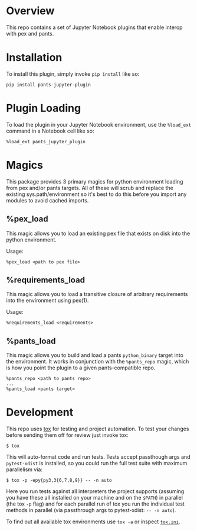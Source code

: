 Overview
========

This repo contains a set of Jupyter Notebook plugins that enable interop with pex and pants.

Installation
============

To install this plugin, simply invoke `pip install` like so:

```
pip install pants-jupyter-plugin
```

Plugin Loading
==============

To load the plugin in your Jupyter Notebook environment, use the `%load_ext` command in a Notebook cell like so:

```
%load_ext pants_jupyter_plugin
```

Magics
======

This package provides 3 primary magics for python environment loading from pex and/or pants targets. All of these will scrub and replace the existing sys.path/environment so it's best to do this before you import any modules to avoid cached imports.

%pex_load
---------

This magic allows you to load an existing pex file that exists on disk into the python environment. 

Usage:

```
%pex_load <path to pex file>
```

%requirements_load
------------------

This magic allows you to load a transitive closure of arbitrary requirements into the environment using pex(1).

Usage:

```
%requirements_load <requirements>
```

%pants_load
-----------

This magic allows you to build and load a pants `python_binary` target into the environment. It works in conjunction with the `%pants_repo` magic, which is how you point the plugin to a given pants-compatible repo.

```
%pants_repo <path to pants repo>
...
%pants_load <pants target>
```

Development
===========

This repo uses [tox](https://testrun.org/tox/en/latest/) for testing and project automation. To test your changes before sending them off for review just invoke tox:

```
$ tox
```

This will auto-format code and run tests. Tests accept passthough args and `pytest-xdist` is installed, so you could run the full test suite with maximum parallelism via:

```
$ tox -p -epy{py3,3{6,7,8,9}} -- -n auto
```

Here you run tests against all interpreters the project supports (assuming you have these all installed on your machine and on the `$PATH`) in parallel (the tox `-p` flag) and for each parallel run of tox you run the individual test methods in parallel (via passthrough args to pytest-xdist: `-- -n auto`).

To find out all available tox environments use `tox -a` or inspect [`tox.ini`](tox.ini).
